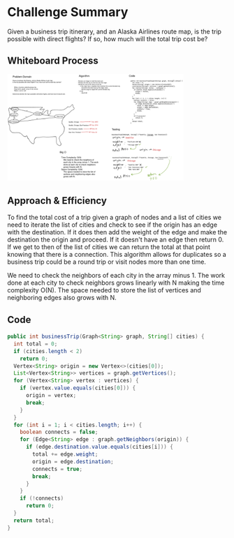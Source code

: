 # Challenge Summary

Given a business trip itinerary, and an Alaska Airlines route map, is the trip possible with direct flights? If so, how much will the total trip cost be?

## Whiteboard Process

[![Whiteboard](../../../../../images/graph-business-trip.png)](../../../../../images/graph-business-trip.png)

<style>
  img {
    max-width: 80%;
  }
</style>

## Approach & Efficiency

To find the total cost of a trip given a graph of nodes and a list of cities we need to iterate the list of cities and check to see if the origin has an edge with the destination. If it does then add the weight of the edge and make the destination the origin and proceed. If it doesn't have an edge then return 0. If we get to then of the list of cities we can return the total at that point knowing that there is a connection. This algorithm allows for duplicates so a business trip could be a round trip or visit nodes more than one time.

We need to check the neighbors of each city in the array minus 1. The work done at each city to check neighbors grows linearly with N making the time complexity O(N). The space needed to store the list of vertices and neighboring edges also grows with N.

## Code

```java
public int businessTrip(Graph<String> graph, String[] cities) {
  int total = 0;
  if (cities.length < 2)
    return 0;
  Vertex<String> origin = new Vertex<>(cities[0]);
  List<Vertex<String>> vertices = graph.getVertices();
  for (Vertex<String> vertex : vertices) {
    if (vertex.value.equals(cities[0])) {
      origin = vertex;
      break;
    }
  }
  for (int i = 1; i < cities.length; i++) {
    boolean connects = false;
    for (Edge<String> edge : graph.getNeighbors(origin)) {
      if (edge.destination.value.equals(cities[i])) {
        total += edge.weight;
        origin = edge.destination;
        connects = true;
        break;
      }
    }
    if (!connects)
      return 0;
  }
  return total;
}

```
